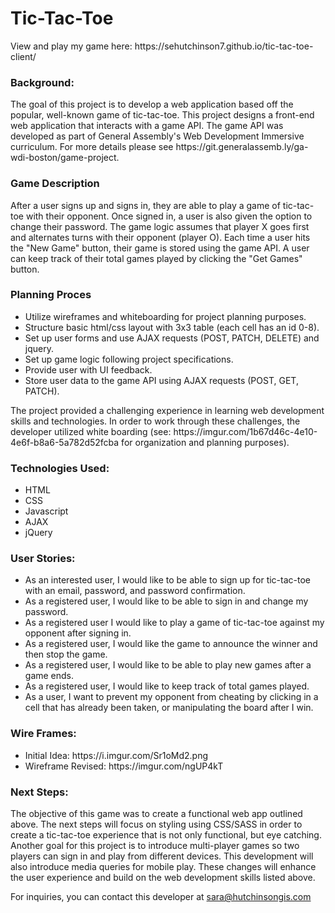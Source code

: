 <h1><b>Tic-Tac-Toe</b></h1>
<p> View and play my game here: https://sehutchinson7.github.io/tic-tac-toe-client/
<h3> Background: </h3>
<p> The goal of this project is to develop a web application based off the popular, well-known game of tic-tac-toe. This project designs a front-end web application that interacts with a game API. The game API was developed as part of General Assembly's Web Development Immersive curriculum. For more details please see https://git.generalassemb.ly/ga-wdi-boston/game-project.
</p>
<h3> Game Description </h3>
<p> After a user signs up and signs in, they are able to play a game of tic-tac-toe with their opponent. Once signed in, a user is also given the option to change their password. The game logic assumes that player X goes first and alternates turns with their opponent (player O). Each time a user hits the "New Game" button, their game is stored using the game API. A user can keep track of their total games played by clicking the "Get Games" button.
</p>
<h3> Planning Proces</h3>
<ul>
  <li>Utilize wireframes and whiteboarding for project planning purposes.
  <li>Structure basic html/css layout with 3x3 table (each cell has an id 0-8).</li>
  <li>Set up user forms and use AJAX requests (POST, PATCH, DELETE) and jquery.</li>
  <li>Set up game logic following project specifications. </li>
  <li>Provide user with UI feedback.
  <li>Store user data to the game API using AJAX requests (POST, GET, PATCH).</li>
</ul>
<p> The project provided a challenging experience in learning web development skills and technologies. In order to work through these challenges, the developer utilized white boarding (see: https://imgur.com/1b67d46c-4e10-4e6f-b8a6-5a782d52fcba for organization and planning purposes).
<h3> Technologies Used: </h3>
<ul>
  <li>HTML</li>
  <li>CSS</li>
  <li>Javascript</li>
  <li>AJAX</li>
  <li>jQuery</li>
</ul>

<h3> User Stories: </h3>
<ul>
 <li> As an interested user, I would like to be able to sign up for tic-tac-toe with an email, password, and password confirmation.</li>
  <li> As a registered user, I would like to be able to sign in and change my password.</li>
  <li> As a registered user I would like to play a game of tic-tac-toe against my opponent after signing in.</li>
  <li> As a registered user, I would like the game to announce the winner and then stop the game.</li>
  <li> As a registered user, I would like to be able to play new games after a game ends.</li>
  <li> As a registered user, I would like to keep track of total games played.</li>
  <li> As a user, I want to prevent my opponent from cheating by clicking in a cell that has already been taken, or manipulating the board after I win.</li>
</ul>
<h3> Wire Frames: </h3>
<ul>
  <li> Initial Idea: https://i.imgur.com/Sr1oMd2.png</li>
  <li> Wireframe Revised: https://imgur.com/ngUP4kT </li>
</ul>
<h3> Next Steps: </h3>
<p> The objective of this game was to create a functional web app outlined above.  The next steps will focus on styling using CSS/SASS in order to create a tic-tac-toe experience that is not only functional, but eye catching. Another goal for this project is to introduce multi-player games so two players can sign in and play from different devices. This development will also introduce media queries for mobile play. These changes will enhance the user experience and build on the web development skills listed above.

For inquiries, you can contact this developer at sara@hutchinsongis.com

